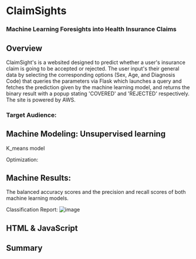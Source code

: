 # ClaimSights
### Machine Learning Foresights into Health Insurance Claims

## Overview
ClaimSight's is a websited designed to predict whether a user's insurance claim is going to be accepted or rejected. The user input's their general data by selecting the corresponding options (Sex, Age, and Diagnosis Code) that queries the parameters via Flask which launches a query and fetches the prediction given by the machine learning model, and returns the binary result with a popup stating 'COVERED' and 'REJECTED' respectively. The site is powered by AWS.


### Target Audience: 


## Machine Modeling: Unsupervised learning

K_means model

Optimization: 


## Machine Results:

The balanced accuracy scores and the precision and recall scores of both machine learning models.

Classification Report:
![image](https://github.com/Yasmin-9/Project-4-Group-5/assets/136015250/678e8285-fb55-4d18-8fbd-af85987d4133)


## HTML & JavaScript


 
## Summary
